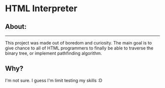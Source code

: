 # HTML Interpreter

## About:

---

This project was made out of boredom and curiosity. The main goal is to give chance to all of HTML programmers to finally be able to traverse the binary tree, or implement pathfinding algorithm.

## Why?

I'm not sure. I guess I'm limit testing my skills :D